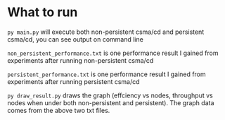 # What to run

`py main.py` will execute both non-persistent csma/cd and persistent csma/cd, you can see output on command line

`non_persistent_performance.txt` is one performance result I gained from experiments after running non-persistent csma/cd

`persistent_performance.txt` is one performance result I gained from experiments after running persistent csma/cd

`py draw_result.py` draws the graph (effciency vs nodes, throughput vs nodes when under both non-persistent and persistent). The graph data comes from the above two txt files. 